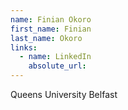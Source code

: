 ```yaml
---
name: Finian Okoro
first_name: Finian
last_name: Okoro
links:
  - name: LinkedIn
    absolute_url: 
---
```

Queens University Belfast
